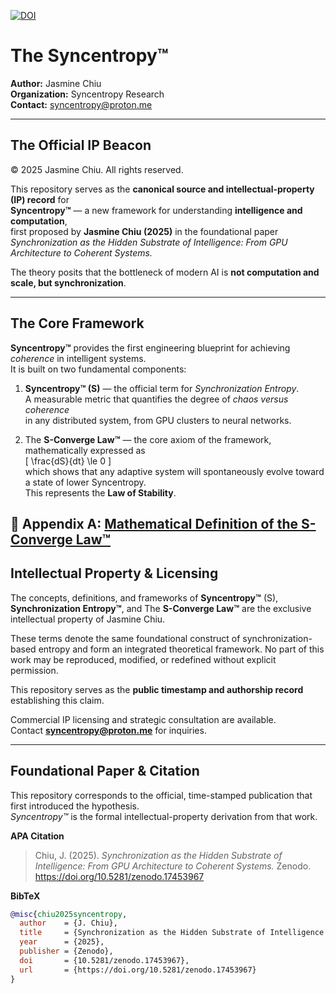 
[![DOI](https://zenodo.org/badge/DOI/10.5281/zenodo.17453967.svg)](https://doi.org/10.5281/zenodo.17453967)

# The Syncentropy™
**Author:** Jasmine Chiu  
**Organization:** Syncentropy Research  
**Contact:** syncentropy@proton.me

---

## The Official IP Beacon  
© 2025 Jasmine Chiu. All rights reserved.  


This repository serves as the **canonical source and intellectual-property (IP) record** for  
**Syncentropy™** — a new framework for understanding **intelligence and computation**,  
first proposed by **Jasmine Chiu (2025)** in the foundational paper  
*Synchronization as the Hidden Substrate of Intelligence: From GPU Architecture to Coherent Systems.*  

The theory posits that the bottleneck of modern AI is **not computation and scale, but synchronization**.

---

## **The Core Framework**

**Syncentropy™** provides the first engineering blueprint for achieving *coherence* in intelligent systems.  
It is built on two fundamental components:

1. **Syncentropy™ (S)** — the official term for *Synchronization Entropy*.  
   A measurable metric that quantifies the degree of *chaos versus coherence*  
   in any distributed system, from GPU clusters to neural networks.  

2. The **S-Converge Law™** — the core axiom of the framework, mathematically expressed as  
   \[
   \frac{dS}{dt} \le 0
   \]  
   which shows that any adaptive system will spontaneously evolve toward a state of lower Syncentropy.  
   This represents the **Law of Stability**.


📘 **Appendix A:** [Mathematical Definition of the S-Converge Law™](./Appendix_A_S-ConvergeLaw.pdf)
---

## **Intellectual Property & Licensing**

The concepts, definitions, and frameworks of **Syncentropy™** (S), **Synchronization Entropy™**, and The **S-Converge Law™**
are the exclusive intellectual property of Jasmine Chiu.

These terms denote the same foundational construct of synchronization-based entropy and form an integrated theoretical framework.
No part of this work may be reproduced, modified, or redefined without explicit permission.

This repository serves as the **public timestamp and authorship record** establishing this claim.  

Commercial IP licensing and strategic consultation are available.  
Contact **syncentropy@proton.me** for inquiries.

---

## **Foundational Paper & Citation**

This repository corresponds to the official, time-stamped publication that first introduced the hypothesis.  
*Syncentropy™* is the formal intellectual-property derivation from that work.  

**APA Citation**  
> Chiu, J. (2025). *Synchronization as the Hidden Substrate of Intelligence: From GPU Architecture to Coherent Systems.* Zenodo. https://doi.org/10.5281/zenodo.17453967

**BibTeX**  
```bibtex
@misc{chiu2025syncentropy,
  author    = {J. Chiu},
  title     = {Synchronization as the Hidden Substrate of Intelligence: From GPU Architecture to Coherent Systems},
  year      = {2025},
  publisher = {Zenodo},
  doi       = {10.5281/zenodo.17453967},
  url       = {https://doi.org/10.5281/zenodo.17453967}
}
